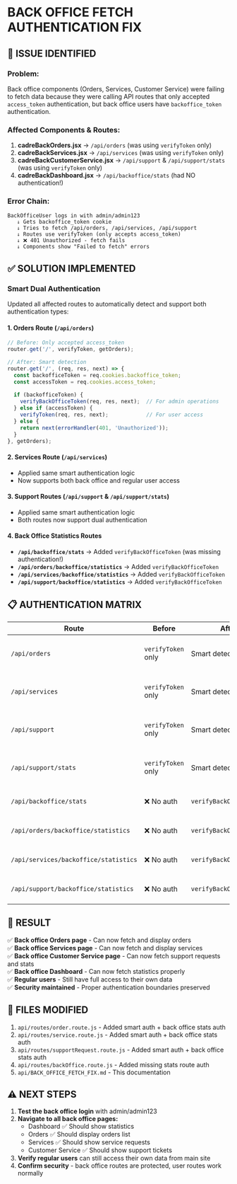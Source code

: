 # BACK OFFICE FETCH AUTHENTICATION FIX

## 🚨 **ISSUE IDENTIFIED**

### **Problem:**
Back office components (Orders, Services, Customer Service) were failing to fetch data because they were calling API routes that only accepted `access_token` authentication, but back office users have `backoffice_token` authentication.

### **Affected Components & Routes:**
1. **cadreBackOrders.jsx** → `/api/orders` (was using `verifyToken` only)
2. **cadreBackServices.jsx** → `/api/services` (was using `verifyToken` only) 
3. **cadreBackCustomerService.jsx** → `/api/support` & `/api/support/stats` (was using `verifyToken` only)
4. **cadreBackDashboard.jsx** → `/api/backoffice/stats` (had NO authentication!)

### **Error Chain:**
```
BackOfficeUser logs in with admin/admin123
   ↓ Gets backoffice_token cookie
   ↓ Tries to fetch /api/orders, /api/services, /api/support
   ↓ Routes use verifyToken (only accepts access_token)
   ↓ ❌ 401 Unauthorized - fetch fails
   ↓ Components show "Failed to fetch" errors
```

## ✅ **SOLUTION IMPLEMENTED**

### **Smart Dual Authentication**
Updated all affected routes to automatically detect and support both authentication types:

#### **1. Orders Route (`/api/orders`)**
```javascript
// Before: Only accepted access_token
router.get('/', verifyToken, getOrders);

// After: Smart detection
router.get('/', (req, res, next) => {
  const backofficeToken = req.cookies.backoffice_token;
  const accessToken = req.cookies.access_token;
  
  if (backofficeToken) {
    verifyBackOfficeToken(req, res, next);  // For admin operations
  } else if (accessToken) {
    verifyToken(req, res, next);            // For user access
  } else {
    return next(errorHandler(401, 'Unauthorized'));
  }
}, getOrders);
```

#### **2. Services Route (`/api/services`)**
- Applied same smart authentication logic
- Now supports both back office and regular user access

#### **3. Support Routes (`/api/support` & `/api/support/stats`)**
- Applied same smart authentication logic  
- Both routes now support dual authentication

#### **4. Back Office Statistics Routes**
- **`/api/backoffice/stats`** → Added `verifyBackOfficeToken` (was missing authentication!)
- **`/api/orders/backoffice/statistics`** → Added `verifyBackOfficeToken`
- **`/api/services/backoffice/statistics`** → Added `verifyBackOfficeToken`
- **`/api/support/backoffice/statistics`** → Added `verifyBackOfficeToken`

## 📋 **AUTHENTICATION MATRIX**

| Route | Before | After | Access |
|-------|--------|-------|--------|
| `/api/orders` | `verifyToken` only | Smart detection | Both users & back office |
| `/api/services` | `verifyToken` only | Smart detection | Both users & back office |
| `/api/support` | `verifyToken` only | Smart detection | Both users & back office |
| `/api/support/stats` | `verifyToken` only | Smart detection | Both users & back office |
| `/api/backoffice/stats` | ❌ No auth | `verifyBackOfficeToken` | Back office only |
| `/api/orders/backoffice/statistics` | ❌ No auth | `verifyBackOfficeToken` | Back office only |
| `/api/services/backoffice/statistics` | ❌ No auth | `verifyBackOfficeToken` | Back office only |
| `/api/support/backoffice/statistics` | ❌ No auth | `verifyBackOfficeToken` | Back office only |

## 🔄 **RESULT**
✅ **Back office Orders page** - Can now fetch and display orders  
✅ **Back office Services page** - Can now fetch and display services  
✅ **Back office Customer Service page** - Can now fetch support requests and stats  
✅ **Back office Dashboard** - Can now fetch statistics properly  
✅ **Regular users** - Still have full access to their own data  
✅ **Security maintained** - Proper authentication boundaries preserved  

## 📝 **FILES MODIFIED**
1. `api/routes/order.route.js` - Added smart auth + back office stats auth
2. `api/routes/service.route.js` - Added smart auth + back office stats auth  
3. `api/routes/supportRequest.route.js` - Added smart auth + back office stats auth
4. `api/routes/backOffice.route.js` - Added missing stats route auth
5. `api/BACK_OFFICE_FETCH_FIX.md` - This documentation

## ⚠️ **NEXT STEPS**
1. **Test the back office login** with admin/admin123
2. **Navigate to all back office pages:**
   - Dashboard ✅ Should show statistics
   - Orders ✅ Should display orders list
   - Services ✅ Should show service requests  
   - Customer Service ✅ Should show support tickets
3. **Verify regular users** can still access their own data from main site
4. **Confirm security** - back office routes are protected, user routes work normally 